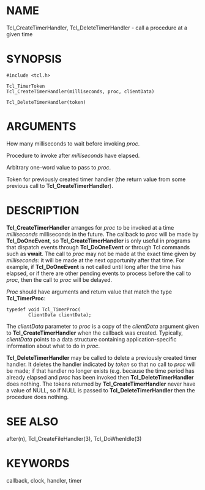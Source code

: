 # NAME

Tcl_CreateTimerHandler, Tcl_DeleteTimerHandler - call a procedure at a
given time

# SYNOPSIS

    #include <tcl.h>

    Tcl_TimerToken
    Tcl_CreateTimerHandler(milliseconds, proc, clientData)

    Tcl_DeleteTimerHandler(token)

# ARGUMENTS

How many milliseconds to wait before invoking *proc*.

Procedure to invoke after *milliseconds* have elapsed.

Arbitrary one-word value to pass to *proc*.

Token for previously created timer handler (the return value from some
previous call to **Tcl_CreateTimerHandler**).

# DESCRIPTION

**Tcl_CreateTimerHandler** arranges for *proc* to be invoked at a time
*milliseconds* milliseconds in the future. The callback to *proc* will
be made by **Tcl_DoOneEvent**, so **Tcl_CreateTimerHandler** is only
useful in programs that dispatch events through **Tcl_DoOneEvent** or
through Tcl commands such as **vwait**. The call to *proc* may not be
made at the exact time given by *milliseconds*: it will be made at the
next opportunity after that time. For example, if **Tcl_DoOneEvent** is
not called until long after the time has elapsed, or if there are other
pending events to process before the call to *proc*, then the call to
*proc* will be delayed.

*Proc* should have arguments and return value that match the type
**Tcl_TimerProc**:

    typedef void Tcl_TimerProc(
            ClientData clientData);

The *clientData* parameter to *proc* is a copy of the *clientData*
argument given to **Tcl_CreateTimerHandler** when the callback was
created. Typically, *clientData* points to a data structure containing
application-specific information about what to do in *proc*.

**Tcl_DeleteTimerHandler** may be called to delete a previously created
timer handler. It deletes the handler indicated by *token* so that no
call to *proc* will be made; if that handler no longer exists (e.g.
because the time period has already elapsed and *proc* has been invoked
then **Tcl_DeleteTimerHandler** does nothing. The tokens returned by
**Tcl_CreateTimerHandler** never have a value of NULL, so if NULL is
passed to **Tcl_DeleteTimerHandler** then the procedure does nothing.

# SEE ALSO

after(n), Tcl_CreateFileHandler(3), Tcl_DoWhenIdle(3)

# KEYWORDS

callback, clock, handler, timer
